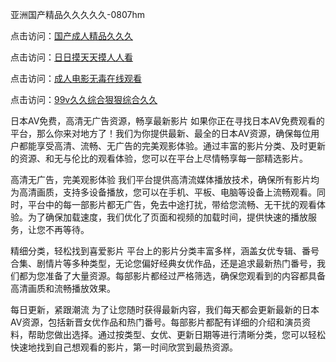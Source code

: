 亚洲国产精品久久久久久-0807hm

点击访问：<a href="https://bered.pages.dev/">国产成人精品久久久</a>

点击访问：<a href="https://heiliaoxqkkct.pages.dev">日日摸天天摸人人看</a>

点击访问：<a href="https://vassv.pages.dev/">成人电影无毒在线观看</a>

点击访问：<a href="https://heiliaoxwd5i8.pages.dev">99v久久综合狠狠综合久久</a>

日本AV免费，高清无广告资源，畅享最新影片
如果你正在寻找日本AV免费观看的平台，那么你来对地方了！我们为你提供最新、最全的日本AV资源，确保每位用户都能享受高清、流畅、无广告的完美观影体验。通过丰富的影片分类、及时更新的资源、和无与伦比的观看体验，您可以在平台上尽情畅享每一部精选影片。

高清无广告，完美观影体验
我们平台提供高清流媒体播放技术，确保所有影片均为高清画质，支持多设备播放，您可以在手机、平板、电脑等设备上流畅观看。同时，平台中的每一部影片都无广告，免去中途打扰，带给您流畅、无干扰的观看体验。为了确保加载速度，我们优化了页面和视频的加载时间，提供快速的播放服务，让您不再等待。

精细分类，轻松找到喜爱影片
平台上的影片分类丰富多样，涵盖女优专辑、番号合集、剧情片等多种类型，无论您偏好经典女优作品，还是追求最新热门番号，我们都为您准备了大量资源。每部影片都经过严格筛选，确保您观看到的内容都具备高清画质和流畅播放效果。

每日更新，紧跟潮流
为了让您随时获得最新内容，我们每天都会更新最新的日本AV资源，包括新晋女优作品和热门番号。每部影片都配有详细的介绍和演员资料，帮助您做出选择。通过按类型、女优、更新日期等进行清晰分类，您可以轻松快速地找到自己想观看的影片，第一时间欣赏到最热资源。



<span style="display:none;">[Canonical link](）</span>
